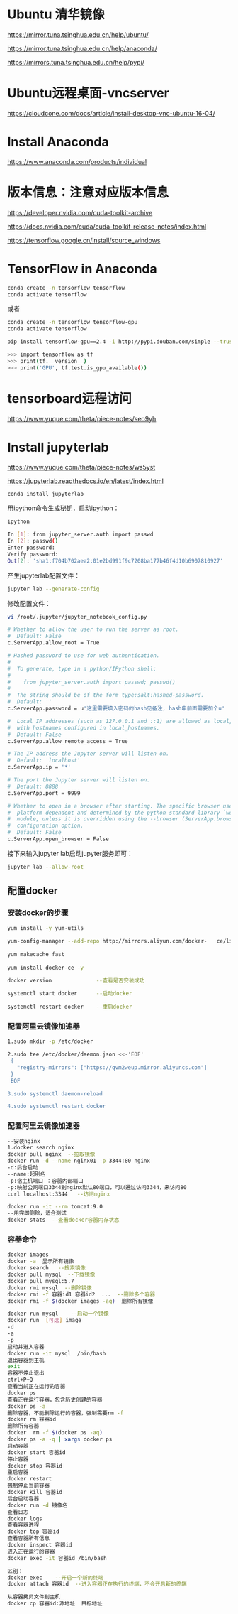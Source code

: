 # Ubuntu 清华镜像
https://mirror.tuna.tsinghua.edu.cn/help/ubuntu/

https://mirror.tuna.tsinghua.edu.cn/help/anaconda/

https://mirrors.tuna.tsinghua.edu.cn/help/pypi/

# Ubuntu远程桌面-vncserver
https://cloudcone.com/docs/article/install-desktop-vnc-ubuntu-16-04/

# Install Anaconda
https://www.anaconda.com/products/individual

# 版本信息：注意对应版本信息

https://developer.nvidia.com/cuda-toolkit-archive

https://docs.nvidia.com/cuda/cuda-toolkit-release-notes/index.html

https://tensorflow.google.cn/install/source_windows
# TensorFlow in Anaconda
```sh
conda create -n tensorflow tensorflow
conda activate tensorflow
```
或者
```sh
conda create -n tensorflow tensorflow-gpu
conda activate tensorflow
```
```sh
pip install tensorflow-gpu==2.4 -i http://pypi.douban.com/simple --trusted-host pypi.douban.com
```
```sh
>>> import tensorflow as tf
>>> print(tf.__version__)
>>> print('GPU', tf.test.is_gpu_available())
```

# tensorboard远程访问
https://www.yuque.com/theta/piece-notes/seo9yh

# Install jupyterlab

https://www.yuque.com/theta/piece-notes/ws5yst

https://jupyterlab.readthedocs.io/en/latest/index.html

```sh
conda install jupyterlab
```

用ipython命令生成秘钥，启动ipython：
```sh
ipython
```
```sh
In [1]: from jupyter_server.auth import passwd
In [2]: passwd() 
Enter password: 
Verify password: 
Out[2]: 'sha1:f704b702aea2:01e2bd991f9c7208ba177b46f4d10b6907810927'
```

产生jupyterlab配置文件：
```sh
jupyter lab --generate-config
```

修改配置文件：
```sh
vi /root/.jupyter/jupyter_notebook_config.py

```
```sh
# Whether to allow the user to run the server as root.
#  Default: False
c.ServerApp.allow_root = True

# Hashed password to use for web authentication.
#
#  To generate, type in a python/IPython shell:
#
#    from jupyter_server.auth import passwd; passwd()
#
#  The string should be of the form type:salt:hashed-password.
#  Default: ''
c.ServerApp.password = u'这里需要填入密码的hash见备注, hash串前面需要加个u'

#  Local IP addresses (such as 127.0.0.1 and ::1) are allowed as local, along
#  with hostnames configured in local_hostnames.
#  Default: False
c.ServerApp.allow_remote_access = True

# The IP address the Jupyter server will listen on.
#  Default: 'localhost'
c.ServerApp.ip = '*'

# The port the Jupyter server will listen on.
#  Default: 8888
c.ServerApp.port = 9999

# Whether to open in a browser after starting. The specific browser used is
#  platform dependent and determined by the python standard library `webbrowser`
#  module, unless it is overridden using the --browser (ServerApp.browser)
#  configuration option.
#  Default: False
c.ServerApp.open_browser = False

```
接下来输入jupyter lab启动jupyter服务即可：
```sh
jupyter lab --allow-root
```

## 配置docker

### 安装docker的步骤
```sh
yum install -y yum-utils 
 
yum-config-manager --add-repo http://mirrors.aliyun.com/docker-   ce/linux/centos/docker-ce.repo                 --配置阿里云仓库
 
yum makecache fast
        
yum install docker-ce -y

docker version              --查看是否安装成功
    
systemctl start docker      --启动docker
 
systemctl restart docker    --重启docker

```
### 配置阿里云镜像加速器
```sh
1.sudo mkdir -p /etc/docker

2.sudo tee /etc/docker/daemon.json <<-'EOF'
 {
   "registry-mirrors": ["https://qvm2weup.mirror.aliyuncs.com"]
 }
 EOF

3.sudo systemctl daemon-reload

4.sudo systemctl restart docker

```

### 配置阿里云镜像加速器
```sh
--安装nginx
1.docker search nginx
docker pull nginx  --拉取镜像
docker run -d --name nginx01 -p 3344:80 nginx
-d:后台启动
--name:起别名
-p:宿主机端口 ：容器内部端口
-p:映射公网端口3344到nginx默认80端口，可以通过访问3344，来访问80
curl localhost:3344   --访问nginx

docker run -it --rm tomcat:9.0
--用完即删除，适合测试
docker stats  --查看docker容器内存状态


```

### 容器命令
```sh
docker images  
docker -a  显示所有镜像
docker search   --搜索镜像
docker pull mysql  --下载镜像
docker pull mysql:5.7
docker rmi mysql  --删除镜像
docker rmi -f 容器id1 容器id2  ...  --删除多个容器
docker rmi -f $(docker images -aq)  删除所有镜像

docker run mysql    --启动一个镜像
docker run  [可选] image
-d
-a
-p
启动并进入容器
docker run -it mysql  /bin/bash
退出容器到主机
exit
容器不停止退出
ctrl+P+Q
查看当前正在运行的容器
docker ps
查看正在运行容器，包含历史创建的容器
docker ps -a
删除容器，不能删除运行的容器，强制需要rm -f
docker rm 容器id
删除所有容器
docker  rm -f $(docker ps -aq)
docker ps -a -q | xargs docker ps
启动容器
docker start 容器id
停止容器
docker stop 容器id
重启容器
docker restart
强制停止当前容器
docker kill 容器id
后台启动容器
docker run -d 镜像名
查看日志
docker logs
查看容器进程
docker top 容器id
查看容器所有信息
docker inspect 容器id
进入正在运行的容器
docker exec -it 容器id /bin/bash

区别：
docker exec    --开启一个新的终端
docker attach 容器id  --进入容器正在执行的终端，不会开启新的终端

从容器拷贝文件到主机
docker cp 容器id:源地址  目标地址


```
